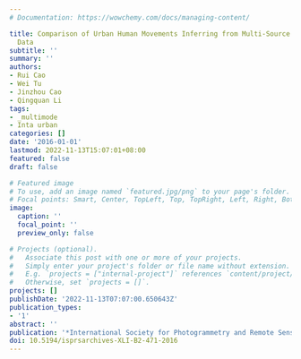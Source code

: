 ```yaml
---
# Documentation: https://wowchemy.com/docs/managing-content/

title: Comparison of Urban Human Movements Inferring from Multi-Source Spatial-Temporal
  Data
subtitle: ''
summary: ''
authors:
- Rui Cao
- Wei Tu
- Jinzhou Cao
- Qingquan Li
tags:
- _multimode
- Inta urban
categories: []
date: '2016-01-01'
lastmod: 2022-11-13T15:07:01+08:00
featured: false
draft: false

# Featured image
# To use, add an image named `featured.jpg/png` to your page's folder.
# Focal points: Smart, Center, TopLeft, Top, TopRight, Left, Right, BottomLeft, Bottom, BottomRight.
image:
  caption: ''
  focal_point: ''
  preview_only: false

# Projects (optional).
#   Associate this post with one or more of your projects.
#   Simply enter your project's folder or file name without extension.
#   E.g. `projects = ["internal-project"]` references `content/project/deep-learning/index.md`.
#   Otherwise, set `projects = []`.
projects: []
publishDate: '2022-11-13T07:07:00.650643Z'
publication_types:
- '1'
abstract: ''
publication: '*International Society for Photogrammetry and Remote Sensing Congress*'
doi: 10.5194/isprsarchives-XLI-B2-471-2016
---
```

